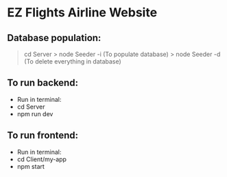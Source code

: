 # EZ Flights Airline Website

## Database population:
  > cd Server > node Seeder -i    (To populate database) > node Seeder -d    (To delete everything in database)
  
## To run backend:
- Run in terminal:
- cd Server
- npm run dev
  
## To run frontend:
- Run in terminal:
- cd Client/my-app
- npm start
